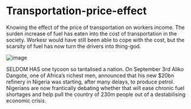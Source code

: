 # Transportation-price-effect

Knowing the effect of the price of transportation on workers income.
The surden increase of fuel has eaten into the cost of transportation in the society.
Workesr would have still been able to cope with the cost, but the scarsity of fuel has now turn the drivers into thing-god.

![image](https://ikejarecord.com/wp-content/uploads/2024/04/e7ba5faca1b49f02772beb0b52c8e176.jpeg)

SELDOM HAS one tycoon so tantalised a nation. On September 3rd Aliko Dangote, one of Africa’s richest men, announced that his new $20bn refinery in Nigeria was starting, after many delays, to produce petrol.
Nigerians are now frantically debating whether that will ease chronic fuel shortages and help pull the country of 230m people out of a destabilising economic crisis.
